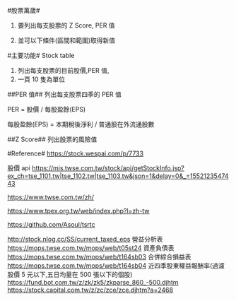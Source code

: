 #股票萬歲#

1. 要列出每支股票的 Z Score, PER 值

2. 並可以下條件(區間和範圍)取得新值

#主要功能#
Stock table

1. 列出每支股票的目前股價,PER 值,
2. 一頁 10 隻為單位

##PER 值##
列出每支股票四季的 PER 值

PER = 股價 / 每股盈餘(EPS)

每股盈餘(EPS) = 本期稅後淨利 / 普通股在外流通股數

##Z Score##
列出股票的風險值

#Reference#
https://stock.wespai.com/p/7733

股價 api https://mis.twse.com.tw/stock/api/getStockInfo.jsp?ex_ch=tse_1101.tw|tse_1102.tw|tse_1103.tw&json=1&delay=0&_=1552123547443

https://www.twse.com.tw/zh/

https://www.tpex.org.tw/web/index.php?l=zh-tw

https://github.com/Asoul/tsrtc

http://stock.nlog.cc/SS/current_taxed_eps
營益分析表
https://mops.twse.com.tw/mops/web/t05st24
資產負債表
https://mops.twse.com.tw/mops/web/t164sb03
合併綜合損益表
https://mops.twse.com.tw/mops/web/t164sb04
近四季股東權益報酬率(過濾股價 5 元以下,五日均量在 500 張以下的個股)
https://fund.bot.com.tw/z/zk/zk5/zkparse_860_-500.djhtm
https://stock.capital.com.tw/z/zc/zce/zce.djhtm?a=2468
